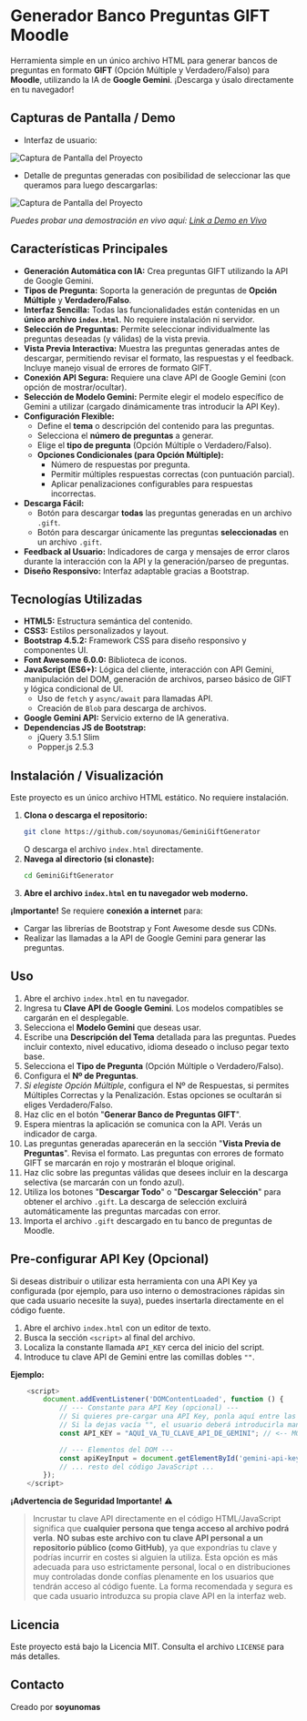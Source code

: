 # Generador Banco Preguntas GIFT Moodle

Herramienta simple en un único archivo HTML para generar bancos de preguntas en formato **GIFT** (Opción Múltiple y Verdadero/Falso) para **Moodle**, utilizando la IA de **Google Gemini**. ¡Descarga y úsalo directamente en tu navegador!

## Capturas de Pantalla / Demo
* Interfaz de usuario:

![Captura de Pantalla del Proyecto](image-1.png)

* Detalle de preguntas generadas con posibilidad de seleccionar las que queramos para luego descargarlas:
  
![Captura de Pantalla del Proyecto](image-2.png)


*Puedes probar una demostración en vivo aquí: [Link a Demo en Vivo](https://soyunomas.github.io/GeminiGiftGenerator/index.html)*


## Características Principales

*   **Generación Automática con IA:** Crea preguntas GIFT utilizando la API de Google Gemini.
*   **Tipos de Pregunta:** Soporta la generación de preguntas de **Opción Múltiple** y **Verdadero/Falso**.
*   **Interfaz Sencilla:** Todas las funcionalidades están contenidas en un **único archivo `index.html`**. No requiere instalación ni servidor.
*   **Selección de Preguntas:** Permite seleccionar individualmente las preguntas deseadas (y válidas) de la vista previa.
*   **Vista Previa Interactiva:** Muestra las preguntas generadas antes de descargar, permitiendo revisar el formato, las respuestas y el feedback. Incluye manejo visual de errores de formato GIFT.
*   **Conexión API Segura:** Requiere una clave API de Google Gemini (con opción de mostrar/ocultar).
*   **Selección de Modelo Gemini:** Permite elegir el modelo específico de Gemini a utilizar (cargado dinámicamente tras introducir la API Key).
*   **Configuración Flexible:**
    *   Define el **tema** o descripción del contenido para las preguntas.
    *   Selecciona el **número de preguntas** a generar.
    *   Elige el **tipo de pregunta** (Opción Múltiple o Verdadero/Falso).
    *   **Opciones Condicionales (para Opción Múltiple):**
        *   Número de respuestas por pregunta.
        *   Permitir múltiples respuestas correctas (con puntuación parcial).
        *   Aplicar penalizaciones configurables para respuestas incorrectas.
*   **Descarga Fácil:**
    *   Botón para descargar **todas** las preguntas generadas en un archivo `.gift`.
    *   Botón para descargar únicamente las preguntas **seleccionadas** en un archivo `.gift`.
*   **Feedback al Usuario:** Indicadores de carga y mensajes de error claros durante la interacción con la API y la generación/parseo de preguntas.
*   **Diseño Responsivo:** Interfaz adaptable gracias a Bootstrap.

## Tecnologías Utilizadas

*   **HTML5:** Estructura semántica del contenido.
*   **CSS3:** Estilos personalizados y layout.
*   **Bootstrap 4.5.2:** Framework CSS para diseño responsivo y componentes UI.
*   **Font Awesome 6.0.0:** Biblioteca de iconos.
*   **JavaScript (ES6+):** Lógica del cliente, interacción con API Gemini, manipulación del DOM, generación de archivos, parseo básico de GIFT y lógica condicional de UI.
    *   Uso de `fetch` y `async/await` para llamadas API.
    *   Creación de `Blob` para descarga de archivos.
*   **Google Gemini API:** Servicio externo de IA generativa.
*   **Dependencias JS de Bootstrap:**
    *   jQuery 3.5.1 Slim
    *   Popper.js 2.5.3

## Instalación / Visualización

Este proyecto es un único archivo HTML estático. No requiere instalación.

1.  **Clona o descarga el repositorio:**
    ```bash
    git clone https://github.com/soyunomas/GeminiGiftGenerator
    ```
    O descarga el archivo `index.html` directamente.
2.  **Navega al directorio (si clonaste):**
    ```bash
    cd GeminiGiftGenerator
    ```
3.  **Abre el archivo `index.html` en tu navegador web moderno.**

**¡Importante!** Se requiere **conexión a internet** para:
*   Cargar las librerías de Bootstrap y Font Awesome desde sus CDNs.
*   Realizar las llamadas a la API de Google Gemini para generar las preguntas.

## Uso

1.  Abre el archivo `index.html` en tu navegador.
2.  Ingresa tu **Clave API de Google Gemini**. Los modelos compatibles se cargarán en el desplegable.
3.  Selecciona el **Modelo Gemini** que deseas usar.
4.  Escribe una **Descripción del Tema** detallada para las preguntas. Puedes incluir contexto, nivel educativo, idioma deseado o incluso pegar texto base.
5.  Selecciona el **Tipo de Pregunta** (Opción Múltiple o Verdadero/Falso).
6.  Configura el **Nº de Preguntas**.
7.  *Si elegiste Opción Múltiple*, configura el Nº de Respuestas, si permites Múltiples Correctas y la Penalización. Estas opciones se ocultarán si eliges Verdadero/Falso.
8.  Haz clic en el botón "**Generar Banco de Preguntas GIFT**".
9.  Espera mientras la aplicación se comunica con la API. Verás un indicador de carga.
10. Las preguntas generadas aparecerán en la sección "**Vista Previa de Preguntas**". Revisa el formato. Las preguntas con errores de formato GIFT se marcarán en rojo y mostrarán el bloque original.
11. Haz clic sobre las preguntas válidas que desees incluir en la descarga selectiva (se marcarán con un fondo azul).
12. Utiliza los botones "**Descargar Todo**" o "**Descargar Selección**" para obtener el archivo `.gift`. La descarga de selección excluirá automáticamente las preguntas marcadas con error.
13. Importa el archivo `.gift` descargado en tu banco de preguntas de Moodle.

## Pre-configurar API Key (Opcional)

Si deseas distribuir o utilizar esta herramienta con una API Key ya configurada (por ejemplo, para uso interno o demostraciones rápidas sin que cada usuario necesite la suya), puedes insertarla directamente en el código fuente.

1.  Abre el archivo `index.html` con un editor de texto.
2.  Busca la sección `<script>` al final del archivo.
3.  Localiza la constante llamada `API_KEY` cerca del inicio del script.
4.  Introduce tu clave API de Gemini entre las comillas dobles `""`.

**Ejemplo:**

```javascript
    <script>
        document.addEventListener('DOMContentLoaded', function () {
            // --- Constante para API Key (opcional) ---
            // Si quieres pre-cargar una API Key, ponla aquí entre las comillas.
            // Si la dejas vacía "", el usuario deberá introducirla manualmente.
            const API_KEY = "AQUÍ_VA_TU_CLAVE_API_DE_GEMINI"; // <-- MODIFICA AQUÍ

            // --- Elementos del DOM ---
            const apiKeyInput = document.getElementById('gemini-api-key');
            // ... resto del código JavaScript ...
        });
    </script>
```
**¡Advertencia de Seguridad Importante!** ⚠️

> Incrustar tu clave API directamente en el código HTML/JavaScript significa que **cualquier persona que tenga acceso al archivo podrá verla**. **NO subas este archivo con tu clave API personal a un repositorio público (como GitHub)**, ya que expondrías tu clave y podrías incurrir en costes si alguien la utiliza. Esta opción es más adecuada para uso estrictamente personal, local o en distribuciones muy controladas donde confías plenamente en los usuarios que tendrán acceso al código fuente. La forma recomendada y segura es que cada usuario introduzca su propia clave API en la interfaz web.

## Licencia

Este proyecto está bajo la Licencia MIT. Consulta el archivo `LICENSE` para más detalles.

## Contacto

Creado por **soyunomas**
